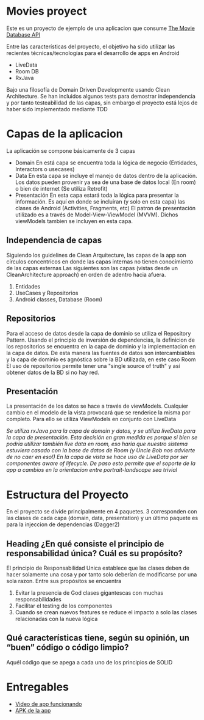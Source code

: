 # Movies proyect

Este es un proyecto de ejemplo de una aplicacion que consume 
[The Movie Database API](https://developers.themoviedb.org/3/getting-started/introduction)

Entre las características del proyecto, el objetivo ha sido utilizar las recientes técnicas/tecnologías para el desarrollo de apps en Android

 - LiveData
 - Room DB
 - RxJava

Bajo una filosofía de Domain Driven Developmente usando Clean Architecture.
Se han incluidos algunos tests para demostrar independencia y por tanto testeabilidad de las capas, sin embargo el proyecto está lejos de haber sido implementado mediante TDD

# Capas de la aplicacion
La aplicación se compone básicamente de 3 capas

 - Domain 
 En está capa se encuentra toda la lógica de negocio (Entidades, Interactors o usecases)
 - Data
 En esta capa se incluye el manejo de datos dentro de la aplicación.
 Los datos pueden provenir ya sea de una base de datos local (En room) o bien de internet (Se utiliza Retrofit)
 - Presentación
En esta capa estará toda la lógica para presentar la información. Es aquí en donde se incluiran (y solo en esta capa) las clases de Android (Activities, Fragments, etc)
El patron de presentación utilizado es a través de Model-View-ViewModel (MVVM). Dichos viewModels tambien se incluyen en esta capa.
 
 ## Independencia de capas
 Siguiendo los guidelines de Clean Arquitecture, las capas de la app son círculos concentricos en donde las capas internas no tienen conocimiento de las capas externas
Las siguientes son las capas (vistas desde un CleanArchitecture approach) en orden de adentro hacia afuera.
 1. Entidades
 2. UseCases y Repositorios
 3. Android classes, Database (Room)

 ## Repositorios
 Para el acceso de datos desde la capa de dominio se utiliza el Repository Pattern. Usando el principio de inversión de dependencias, la definicion de los repositorios se encuentra en la capa de dominio y la implementacion en la capa de datos. De esta manera las fuentes de datos son intercambiables y la capa de dominio es agnóstica sobre la BD utilizada, en este caso Room
 El uso de repositorios permite tener una "single source of truth" y así obtener datos de la BD si no hay red.
 
## Presentación
La presentación de los datos se hace a través de viewModels. Cualquier cambio en el modelo de la vista provocará que se renderice la misma por completo. 
Para ello se utiliza ViewModels en conjunto con LiveData

*Se utiliza rxJava para la capa de domain y datos, y se utiliza liveData para la capa de presentación. Esta decisión en gran medida es porque si bien se podria utilizar también live data en room, eso haría que nuestro sistema estuviera casado con la base de datos de Room (y Uncle Bob nos advierte de no caer en eso!) 
En la capa de vista se hace uso de LiveData por ser componentes aware of lifecycle. De paso esto permite que el soporte de la app a cambios en la orientacion entre portrait-landscape sea trivial*

# Estructura del Proyecto
En el proyecto se divide principalmente en 4 paquetes.
3 corresponden con las clases de cada capa (domain, data, presentation) y un último paquete es para la injeccion de dependencias (Dagger2)


## Heading ¿En qué consiste el principio de responsabilidad única? Cuál es su propósito?
El principio de Responsabilidad Unica establece que las clases deben de hacer solamente una cosa y por tanto solo deberían de modificarse por una sola razon.
Entre sus propósitos se encuentra

 1. Evitar la presencia de God clases gigantescas con muchas responsabilidades
 2. Facilitar el testing de los componentes
 3. Cuando se crean nuevos features se reduce el impacto a solo las clases relacionadas con la nueva lógica
## Qué características tiene, según su opinión, un “buen” código o código limpio?
Aquél código que se apega a cada uno de los principios de SOLID

# Entregables
- [Video de app funcionando](https://github.com/eduardoagpi/movies/blob/master/delivery/video_full_movies.mp4?raw=true)
- [APK de la app](https://github.com/eduardoagpi/movies/blob/master/delivery/app-debug.apk?raw=true)
